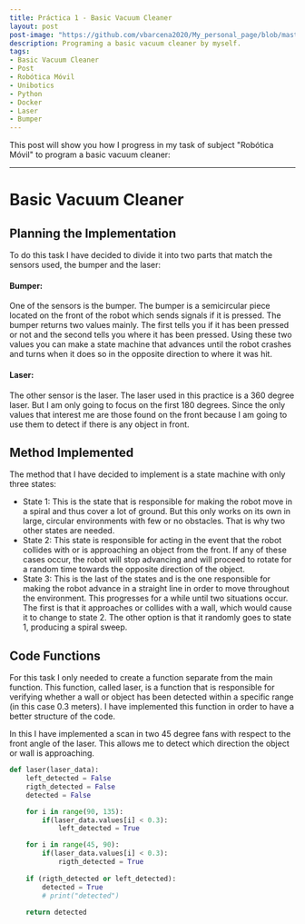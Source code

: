 ```yaml
---
title: Práctica 1 - Basic Vacuum Cleaner
layout: post
post-image: "https://github.com/vbarcena2020/My_personal_page/blob/master/assets/images/RM_img.jpg?raw=true"
description: Programing a basic vacuum cleaner by myself.
tags:
- Basic Vacuum Cleaner
- Post
- Robótica Móvil
- Unibotics
- Python
- Docker
- Laser 
- Bumper
---
```


This post will show you how I progress in my task of subject "Robótica Móvil" to program a basic vacuum cleaner:

---

# **Basic Vacuum Cleaner**
## Planning the Implementation
To do this task I have decided to divide it into two parts that match the sensors used, the bumper and the laser:  
#### Bumper:  
One of the sensors is the bumper. The bumper is a semicircular piece located on the front of the robot which sends signals if it is pressed. The bumper returns two values ​​mainly. The first tells you if it has been pressed or not and the second tells you where it has been pressed.
Using these two values ​​you can make a state machine that advances until the robot crashes and turns when it does so in the opposite direction to where it was hit.


#### Laser:  
The other sensor is the laser. The laser used in this practice is a 360 degree laser. But I am only going to focus on the first 180 degrees. Since the only values ​​that interest me are those found on the front because I am going to use them to detect if there is any object in front.


## Method Implemented
The method that I have decided to implement is a state machine with only three states:
- State 1: This is the state that is responsible for making the robot move in a spiral and thus cover a lot of ground. But this only works on its own in large, circular environments with few or no obstacles. That is why two other states are needed.
- State 2: This state is responsible for acting in the event that the robot collides with or is approaching an object from the front. If any of these cases occur, the robot will stop advancing and will proceed to rotate for a random time towards the opposite direction of the object.
- State 3: This is the last of the states and is the one responsible for making the robot advance in a straight line in order to move throughout the environment. This progresses for a while until two situations occur. The first is that it approaches or collides with a wall, which would cause it to change to state 2. The other option is that it randomly goes to state 1, producing a spiral sweep.

## Code Functions
For this task I only needed to create a function separate from the main function. This function, called laser, is a function that is responsible for verifying whether a wall or object has been detected within a specific range (in this case 0.3 meters). I have implemented this function in order to have a better structure of the code.


In this I have implemented a scan in two 45 degree fans with respect to the front angle of the laser. This allows me to detect which direction the object or wall is approaching.

```py
def laser(laser_data):
    left_detected = False
    rigth_detected = False
    detected = False

    for i in range(90, 135):
        if(laser_data.values[i] < 0.3):
            left_detected = True

    for i in range(45, 90):
        if(laser_data.values[i] < 0.3):
            rigth_detected = True
    
    if (rigth_detected or left_detected):
        detected = True
        # print("detected")
        
    return detected
```
<!-- ![Code laser](https://github.com/vbarcena2020/My_personal_page/blob/master/assets/images/code_laser.png?raw=true) -->
<!-- 


**Giphy Gifs will look like:**<br>
<iframe src="https://github.com/vbarcena2020/My_personal_page/blob/master/assets/images/p1_gif.gif" width="480" height="259" frameBorder="0" class="giphy-embed" allowFullScreen></iframe><p><a href="https://github.com/vbarcena2020/My_personal_page/blob/master/assets/images/p1_gif.gif">via GIPHY</a></p> -->
<!-- 
**YouTUbe Videos will look like:**<br>
<iframe width="560" height="315" src="https://www.youtube.com/embed/jTPXwbDtIpA" frameborder="0" allow="accelerometer; autoplay; encrypted-media; gyroscope; picture-in-picture" allowfullscreen></iframe>  -->